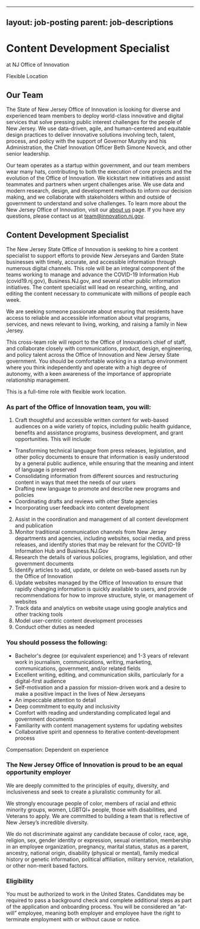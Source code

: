 
---
layout: job-posting
parent: job-descriptions
---


# Content Development Specialist

at NJ Office of Innovation

Flexible Location

## Our Team
The State of New Jersey Office of Innovation is looking for diverse and experienced team members to deploy world-class innovative and digital services that solve pressing public interest challenges for the people of New Jersey. We use data-driven, agile, and human-centered and equitable design practices to deliver innovative solutions involving tech, talent, process, and policy with the support of Governor Murphy and his Administration, the Chief Innovation Officer Beth Simone Noveck, and other senior leadership.

Our team operates as a startup within government, and our team members wear many hats, contributing to both the execution of core projects and the evolution of the Office of Innovation. We kickstart new initiatives and assist teammates and partners when urgent challenges arise. We use data and modern research, design, and development methods to inform our decision making, and we collaborate with stakeholders within and outside of government to understand and solve challenges. To learn more about the New Jersey Office of Innovation, visit our [about us](https://innovation.nj.gov/about/) page. If you have any questions, please contact us at team@innovation.nj.gov.

## Content Development Specialist
The New Jersey State Office of Innovation is seeking to hire a content specialist to support efforts to provide New Jerseyans and Garden State businesses with timely, accurate, and accessible information through numerous digital channels. This role will be an integral component of the teams working to manage and advance the COVID-19 Information Hub (covid19.nj.gov), Business.NJ.gov, and several other public information initiatives. The content specialist will lead on researching, writing, and editing the content necessary to communicate with millions of people each week.

We are seeking someone passionate about ensuring that residents have access to reliable and accessible information about vital programs, services, and news relevant to living, working, and raising a family in New Jersey.

This cross-team role will report to the Office of Innovation’s chief of staff, and collaborate closely with communications, product, design, engineering, and policy talent across the Office of Innovation and New Jersey State government. You should be comfortable working in a startup environment where you think independently and operate with a high degree of autonomy, with a keen awareness of the importance of appropriate relationship management.

This is a full-time role with flexible work location.

### As part of the Office of Innovation team, you will:
1.  Craft thoughtful and accessible written content for web-based audiences on a wide variety of topics, including public health guidance, benefits and assistance programs, business development, and grant opportunities. This will include:   
-   Transforming technical language from press releases, legislation, and other policy documents to ensure that information is easily understood by a general public audience, while ensuring that the meaning and intent of language is preserved    
-   Consolidating information from different sources and restructuring content in ways that meet the needs of our users    
-   Drafting new language to promote and describe new programs and policies    
-   Coordinating drafts and reviews with other State agencies
-   Incorporating user feedback into content development
2.  Assist in the coordination and management of all content development and publication    
3.  Monitor traditional communication channels from New Jersey departments and agencies, including websites, social media, and press releases, and identify stories that may be relevant for the COVID-19 Information Hub and Business.NJ.Gov   
4.  Research the details of various policies, programs, legislation, and other government documents    
5.  Identify articles to add, update, or delete on web-based assets run by the Office of Innovation    
6.  Update websites managed by the Office of Innovation to ensure that rapidly changing information is quickly available to users, and provide recommendations for how to improve structure, style, or management of websites    
7.  Track data and analytics on website usage using google analytics and other tracking tools    
8.  Model user-centric content development processes    
9.  Conduct other duties as needed
    
### You should possess the following:
-   Bachelor's degree (or equivalent experience) and 1-3 years of relevant work in journalism, communications, writing, marketing, communications, government, and/or related fields    
-   Excellent writing, editing, and communication skills, particularly for a digital-first audience    
-   Self-motivation and a passion for mission-driven work and a desire to make a positive impact in the lives of New Jerseyans    
-   An impeccable attention to detail    
-   Deep commitment to equity and inclusivity    
-   Comfort with reading and understanding complicated legal and government documents    
-   Familiarity with content management systems for updating websites    
-   Collaborative spirit and openness to iterative content-development process
    
Compensation: Dependent on experience

### The New Jersey Office of Innovation is proud to be an equal opportunity employer
We are deeply committed to the principles of equity, diversity, and inclusiveness and seek to create a pluralistic community for all.

We strongly encourage people of color, members of racial and ethnic minority groups, women, LGBTQI+ people, those with disabilities, and Veterans to apply. We are committed to building a team that is reflective of New Jersey’s incredible diversity.

We do not discriminate against any candidate because of color, race, age, religion, sex, gender identity or expression, sexual orientation, membership in an employee organization, pregnancy, marital status, status as a parent, ancestry, national origin, disability (physical or mental), family medical history or genetic information, political affiliation, military service, retaliation, or other non-merit based factors.

### Eligibility
You must be authorized to work in the United States. Candidates may be required to pass a background check and complete additional steps as part of the application and onboarding process. You will be considered an “at-will” employee, meaning both employer and employee have the right to terminate employment with or without cause or notice.
